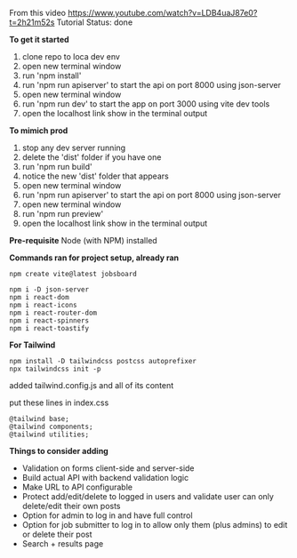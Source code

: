 From this video https://www.youtube.com/watch?v=LDB4uaJ87e0?t=2h21m52s
Tutorial Status: done

**To get it started**
1. clone repo to loca dev env
1. open new terminal window
1. run 'npm install'
1. run 'npm run apiserver' to start the api on port 8000 using json-server
1. open new terminal window
1. run 'npm run dev' to start the app on port 3000 using vite dev tools
1. open the localhost link show in the terminal output

**To mimich prod**
1. stop any dev server running
1. delete the 'dist' folder if you have one
1. run 'npm run build'
1. notice the new 'dist' folder that appears
1. open new terminal window
1. run 'npm run apiserver' to start the api on port 8000 using json-server
1. open new terminal window
1. run 'npm run preview'
1. open the localhost link show in the terminal output

**Pre-requisite**
Node (with NPM) installed

**Commands ran for project setup, already ran**

    npm create vite@latest jobsboard

    npm i -D json-server
    npm i react-dom
    npm i react-icons
    npm i react-router-dom
    npm i react-spinners
    npm i react-toastify

**For Tailwind**

    npm install -D tailwindcss postcss autoprefixer
    npx tailwindcss init -p

added tailwind.config.js and all of its content

put these lines in index.css

    @tailwind base;
    @tailwind components;
    @tailwind utilities;


**Things to consider adding**
- Validation on forms client-side and server-side
- Build actual API with backend validation logic
- Make URL to API configurable
- Protect add/edit/delete to logged in users and validate user can only delete/edit their own posts
- Option for admin to log in and have full control
- Option for job submitter to log in to allow only them (plus admins) to edit or delete their post
- Search + results page